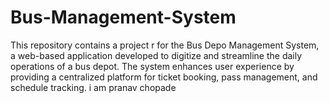 # Bus-Management-System
This repository contains a project r for the Bus Depo Management System, a web-based application developed to digitize and streamline the daily operations of a bus depot. The system enhances user experience by providing a centralized platform for ticket booking, pass management, and schedule tracking.
 i am pranav chopade